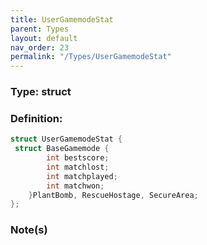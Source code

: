 ```yaml
---
title: UserGamemodeStat
parent: Types
layout: default
nav_order: 23
permalink: "/Types/UserGamemodeStat"
---
```


### Type: struct

### Definition:
```cpp
struct UserGamemodeStat {
 struct BaseGamemode {
		int bestscore;
		int matchlost;
		int matchplayed;
		int matchwon;
	}PlantBomb, RescueHostage, SecureArea;
};
```
### Note(s)